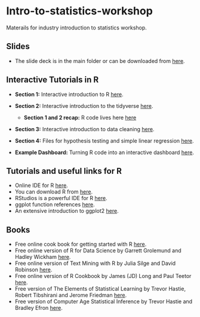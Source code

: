 # Intro-to-statistics-workshop
Materails for industry introduction to statistics workshop.

<!--- ## Papers --->

<!--- - An Introduction to ROC Analysis [here](http://people.inf.elte.hu/kiss/11dwhdm/roc.pdf). --->

## Slides

- The slide deck is in the main folder or can be downloaded from [here](https://github.com/DavidJPOS/Intro-to-statistics-workshop/blob/master/IntroToStatistics_Slides.pdf).

## Interactive Tutorials in R

- __Section 1:__ Interactive introduction to R [here]( https://davidjpos.shinyapps.io/section_1_basics_of_r/).
- __Section 2:__ Interactive introduction to the tidyverse [here](https://davidjpos.shinyapps.io/section_2_basics_of_tidyverse/).
  - __Section 1 and 2 recap:__ R code lives here [here]()

- __Section 3:__ Interactive introduction to data cleaning [here](https://davidjpos.shinyapps.io/section_3_credit_default/).
- __Section 4:__ Files for hypothesis testing and simple linear regression [here](https://github.com/DavidJPOS/Intro-to-statistics-workshop/tree/master/section_4_hypothesis_testing_and_SLR).
- __Example Dashboard:__ Turning R code into an interactive dashboard [here]( https://davidjpos.shinyapps.io/dashboard/).

## Tutorials and useful links for R

- Online IDE for R [here](https://rstudio.cloud).
- You can download R from [here](https://www.r-project.org/).
- RStudios is a powerful IDE for R [here](https://rstudio.com/products/rstudio/download/).
- ggplot function references [here](https://ggplot2.tidyverse.org/reference/).
- An extensive introduction to ggplot2 [here](http://tutorials.iq.harvard.edu/R/Rgraphics/Rgraphics.html).

## Books

- Free online cook book for getting started with R [here](https://rstudio-education.github.io/tidyverse-cookbook/).
- Free online version of R for Data Science by Garrett Grolemund and Hadley Wickham [here](https://r4ds.had.co.nz/).
- Free online version of Text Mining with R by Julia Silge and David Robinson [here](https://www.tidytextmining.com/).
- Free online version of R Cookbook by James (JD) Long and Paul Teetor [here](https://rc2e.com/).
- Free version of The Elements of Statistical Learning by Trevor Hastie, Robert Tibshirani and Jerome Friedman [here](https://www.google.com/url?sa=t&rct=j&q=&esrc=s&source=web&cd=2&cad=rja&uact=8&ved=2ahUKEwja_NKliojmAhXznFwKHYU-DAgQFjABegQIBBAC&url=https%3A%2F%2Fweb.stanford.edu%2F~hastie%2FPapers%2FESLII.pdf&usg=AOvVaw25QCy16hNG1RTjwQm4qzz8).
- Free version of Computer Age Statistical Inference by Trevor Hastie and Bradley Efron [here](https://www.google.com/url?sa=t&rct=j&q=&esrc=s&source=web&cd=3&cad=rja&uact=8&ved=2ahUKEwiG2rbKiYjmAhWoQkEAHXm-CPEQFjACegQIBBAC&url=https%3A%2F%2Fweb.stanford.edu%2F~hastie%2FCASI_files%2FPDF%2Fcasi.pdf&usg=AOvVaw35RkePmQDVbV9mFQfiCn73).
<!--- - Old version of Networks by Mark Newman [here]() --->

<!--- ## Other useful links --->

